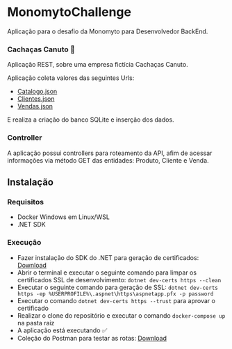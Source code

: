 # MonomytoChallenge

Aplicação para o desafio da Monomyto para Desenvolvedor BackEnd.

### Cachaças Canuto 🍺

Aplicação REST, sobre uma empresa fictícia Cachaças Canuto.

Aplicação coleta valores das seguintes Urls:

* [Catalogo.json](https://firebasestorage.googleapis.com/v0/b/testemonomytobackend/o/Catalogo.json?alt=media&token=b1e62709-c1a1-4b39-94ef-596c0fb65030)
* [Clientes.json](https://firebasestorage.googleapis.com/v0/b/testemonomytobackend/o/Clientes.json?alt=media&token=2fb4fc55-5299-4dfc-9059-d2ddb4ec67ab)
* [Vendas.json](https://firebasestorage.googleapis.com/v0/b/testemonomytobackend/o/Vendas.json?alt=media&token=792a67d4-d0d0-4b9a-a099-86165322ce2a)

E realiza a criação do banco SQLite e inserção dos dados.

### Controller

A aplicação possui controllers para roteamento da API, afim de acessar informações via método GET das entidades: Produto, Cliente e Venda.

## Instalação

### Requisitos
* Docker Windows em Linux/WSL
* .NET SDK

### Execução
* Fazer instalação do SDK do .NET para geração de certificados: [Download](https://download.visualstudio.microsoft.com/download/pr/cebf08ce-ecf1-4439-8a0a-d81b3a4cad12/674ba293b83bdc9b1e00ddfa3ab82f10/dotnet-sdk-6.0.401-win-x64.exe)
* Abrir o terminal e executar o seguinte comando para limpar os certificados SSL de desenvolvimento: `dotnet dev-certs https --clean`
* Executar o seguinte comando para geração de SSL: `dotnet dev-certs https -ep %USERPROFILE%\.aspnet\https\aspnetapp.pfx -p password`
* Executar o comando `dotnet dev-certs https --trust` para aprovar o certificado
* Realizar o clone do repositório e executar o comando `docker-compose up` na pasta raiz
* A aplicação está executando ✅
* Coleção do Postman para testar as rotas: [Download](https://drive.google.com/file/d/1GtEtc6Z9Bux6nz3SHN4sctxVvGD7Xrk7/view?usp=sharing)
